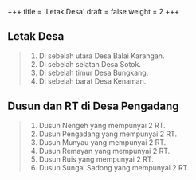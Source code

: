 +++
title = 'Letak Desa'
draft = false
weight = 2
+++

## Letak Desa

> 1. Di sebelah utara Desa Balai Karangan.
> 2. Di sebelah selatan Desa Sotok.
> 3. Di sebelah timur Desa Bungkang.
> 4. Di sebelah barat Desa Kenaman.

## Dusun dan RT di Desa Pengadang

> 1. Dusun Nengeh yang mempunyai 2 RT.
> 2. Dusun Pengadang yang mempunyai 2 RT.
> 3. Dusun Munyau yang mempunyai 2 RT.
> 4. Dusun Remayan yang mempunyai 2 RT.
> 5. Dusun Ruis yang mempunyai 2 RT.
> 6. Dusun Sungai Sadong yang mempunyai 2 RT.